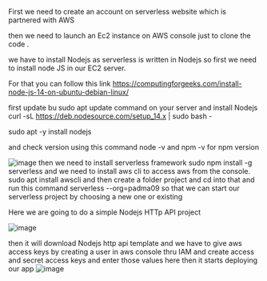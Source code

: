 First we need to create  an account on serverless website which is partnered with AWS

then we need to launch an Ec2 instance on AWS console just to clone the code .
 
 we have to install Nodejs as serverless is written in Nodejs so first we need to install node JS in our EC2 server.
 
 For that you can follow this link
 https://computingforgeeks.com/install-node-js-14-on-ubuntu-debian-linux/
 
 first update bu sudo apt update command on your server
 and install Nodejs 
 curl -sL https://deb.nodesource.com/setup_14.x | sudo bash -
 
 sudo apt -y install nodejs
 
 and check version using this command node -v  and npm -v for npm version
 
 ![image](https://github.com/padmalakum/serverless-project/assets/92623347/8ddb8907-db72-4a8f-9dd4-bd28a387a814)
then we need to install serverless framework 
 sudo npm install -g serverless
 and we need to install aws cli to access aws from the console.
 sudo apt install awscli
 and then create a folder project and cd into that and run this command
 serverless --org=padma09
 so that we can start our serverless project by choosing a new one or existing
 
 Here we are going to do a simple Nodejs HTTp API  project
 
![image](https://github.com/padmalakum/serverless-project/assets/92623347/21378a37-b7dc-4706-8f41-46faa65c1b62)

then it will download Nodejs http api template and we have to give aws access keys by creating a user in aws console thru IAM and create access and secret access keys and enter those values here
then it starts deploying our app
![image](https://github.com/padmalakum/serverless-project/assets/92623347/913b9102-4a3a-49b6-9632-e44d2a84c575)


 
